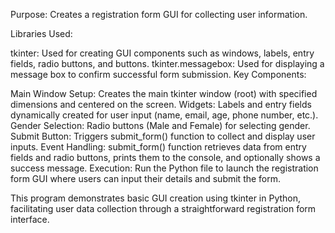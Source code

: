 Purpose: Creates a registration form GUI for collecting user information.

Libraries Used:

tkinter: Used for creating GUI components such as windows, labels, entry fields, radio buttons, and buttons.
tkinter.messagebox: Used for displaying a message box to confirm successful form submission.
Key Components:

Main Window Setup: Creates the main tkinter window (root) with specified dimensions and centered on the screen.
Widgets: Labels and entry fields dynamically created for user input (name, email, age, phone number, etc.).
Gender Selection: Radio buttons (Male and Female) for selecting gender.
Submit Button: Triggers submit_form() function to collect and display user inputs.
Event Handling: submit_form() function retrieves data from entry fields and radio buttons, prints them to the console, and optionally shows a success message.
Execution: Run the Python file to launch the registration form GUI where users can input their details and submit the form.

This program demonstrates basic GUI creation using tkinter in Python, facilitating user data collection through a straightforward registration form interface.



